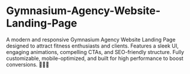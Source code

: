 # Gymnasium-Agency-Website-Landing-Page
A modern and responsive Gymnasium Agency Website Landing Page designed to attract fitness enthusiasts and clients. Features a sleek UI, engaging animations, compelling CTAs, and SEO-friendly structure. Fully customizable, mobile-optimized, and built for high performance to boost conversions. 🏋️‍♂️🔥
